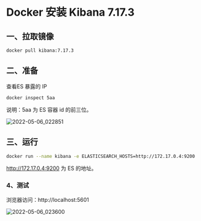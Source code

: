 # Docker 安装 Kibana 7.17.3

## 一、拉取镜像

```bash
docker pull kibana:7.17.3
```

## 二、准备

查看ES 暴露的 IP

```
docker inspect 5aa
```

说明：5aa 为 ES 容器 id 的前三位。

![2022-05-06_022851](https://img.qinweizhao.com/2022/05/2022-05-06_022851.png)

## 三、运行

```bash
docker run --name kibana -e ELASTICSEARCH_HOSTS=http://172.17.0.4:9200 -p 5601:5601 -d kibana:7.17.3
```

http://172.17.0.4:9200 为 ES 的地址。

### 4、测试

浏览器访问：http://localhost:5601

![2022-05-06_023600](https://img.qinweizhao.com/2022/05/2022-05-06_023600.png)

